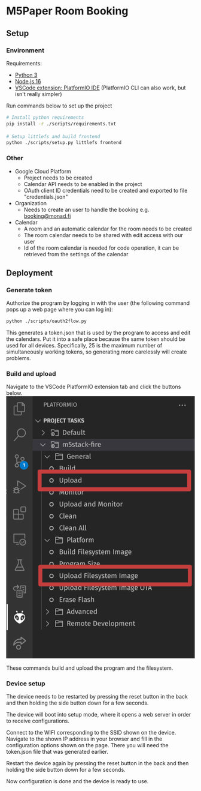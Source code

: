 # M5Paper Room Booking

## Setup

### Environment
Requirements:
- [Python 3](https://www.python.org/downloads/)
- [Node.js 16](https://nodejs.org/en/download/)
- [VSCode extension: PlatformIO IDE](https://platformio.org/platformio-ide) (PlatformIO CLI can also work, but isn't really simpler)

Run commands below to set up the project
```sh
# Install python requirements
pip install -r ./scripts/requirements.txt

# Setup littlefs and build frontend
python ./scripts/setup.py littlefs frontend
```

### Other
- Google Cloud Platform
  - Project needs to be created
  - Calendar API needs to be enabled in the project
  - OAuth client ID credentials need to be created and exported to file "credentials.json"
- Organization
  - Needs to create an user to handle the booking e.g. booking@monad.fi
- Calendar
  - A room and an automatic calendar for the room needs to be created
  - The room calendar needs to be shared with edit access with our user
  - Id of the room calendar is needed for code operation, it can be retrieved from the settings of the calendar

## Deployment

### Generate token
Authorize the program by logging in with the user (the following command pops up a web page where you can log in):
```sh
python ./scripts/oauth2flow.py
```
This generates a token.json that is used by the program to access and edit the calendars. Put it into a safe place because the same token should be used for all devices. Specifically, 25 is the maximum number of simultaneously working tokens, so generating more carelessly will create problems.

### Build and upload
Navigate to the VSCode PlatformIO extension tab and click the buttons below.
![PlatformIO Build](./misc/platformioBuild.png)

These commands build and upload the program and the filesystem.

### Device setup
The device needs to be restarted by pressing the reset button in the back and then holding the side button down for a few seconds.

The device will boot into setup mode, where it opens a web server in order to receive configurations.

Connect to the WIFI corresponding to the SSID shown on the device. Navigate to the shown IP address in your browser and fill in the configuration options shown on the page. There you will need the token.json file that was generated earlier.

Restart the device again by pressing the reset button in the back and then holding the side button down for a few seconds.

Now configuration is done and the device is ready to use.

